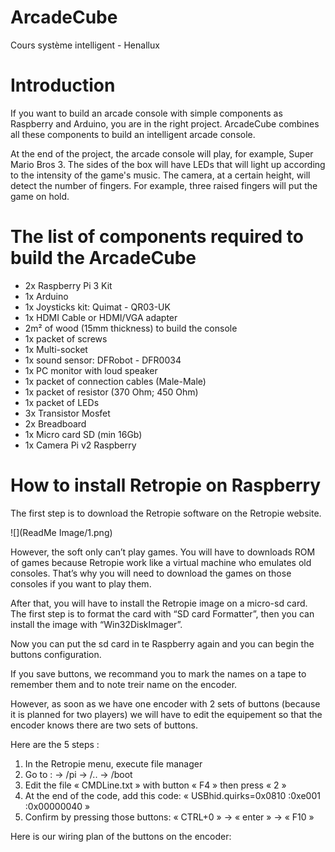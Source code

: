 # ArcadeCube
Cours système intelligent - Henallux

# Introduction

If you want to build an arcade console with simple components as Raspberry and Arduino, you are in the right project. ArcadeCube combines all these components to build an intelligent arcade console. 

At the end of the project, the arcade console will play, for example, Super Mario Bros 3. The sides of the box will have LEDs that will light up according to the intensity of the game's music. The camera, at a certain height, will detect the number of fingers. For example, three raised fingers will put the game on hold.

# The list of components required to build the ArcadeCube

- 2x Raspberry Pi 3 Kit
- 1x Arduino 
- 1x Joysticks kit: Quimat - QR03-UK
- 1x HDMI Cable or HDMI/VGA adapter 
- 2m² of wood (15mm thickness) to build the console
- 1x packet of screws
- 1x Multi-socket
- 1x sound sensor: DFRobot - DFR0034
- 1x PC monitor with loud speaker
- 1x packet of connection cables (Male-Male)
- 1x packet of resistor (370 Ohm; 450 Ohm)
- 1x packet of LEDs
- 3x Transistor Mosfet
- 2x Breadboard
- 1x Micro card SD (min 16Gb)
- 1x Camera Pi v2 Raspberry

# How to install Retropie on Raspberry

The first step is to download the Retropie software on the Retropie website.

![](ReadMe Image/1.png)

However, the soft only can’t play games. 
You will have to downloads ROM of games because Retropie work like a virtual machine who emulates old consoles.
That’s why you will need to download the games on those consoles if you want to play them.

After that, you will have to install the Retropie image on a micro-sd card. The first step is to format the card with “SD card Formatter”, then you can install the image with “Win32DiskImager”.

Now you can put the sd card in te Raspberry again and you can begin the buttons configuration.

If you save buttons, we recommand you to mark the names on a tape to remember them and to note treir name on the encoder.

However, as soon as we have one encoder with 2 sets of buttons (because it is planned for two players) we will have to edit the equipement so that the encoder knows there are two sets of buttons.

Here are the 5 steps :
1. In the Retropie menu, execute file manager
2. Go to :     → /pi       → /..      → /boot
3. Edit the file « CMDLine.txt » with button « F4 » then press « 2 »
4. At the end of the code, add this code: « USBhid.quirks=0x0810 :0xe001 :0x00000040 »
5. Confirm by pressing those buttons: « CTRL+0 » → « enter » → « F10 »

Here is our wiring plan of the buttons on the encoder:
